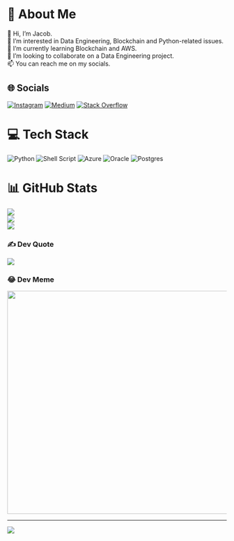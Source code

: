 # 💫 About Me
👋 Hi, I’m Jacob.<br> 👀 I’m interested in Data Engineering, Blockchain and Python-related issues.<br> 🌱 I’m currently learning Blockchain and AWS.<br> 💞️ I’m looking to collaborate on a Data Engineering project.<br> 📫 You can reach me on my socials.


## 🌐 Socials
[![Instagram](https://img.shields.io/badge/Instagram-%23E4405F.svg?logo=Instagram&logoColor=white)](https://instagram.com/itsgrowthhacker) [![Medium](https://img.shields.io/badge/Medium-12100E?logo=medium&logoColor=white)](https://medium.com/@jacobjustcoding) [![Stack Overflow](https://img.shields.io/badge/-Stackoverflow-FE7A16?logo=stack-overflow&logoColor=white)](https://stackoverflow.com/users/10626394) 

# 💻 Tech Stack
![Python](https://img.shields.io/badge/python-3670A0?style=flat&logo=python&logoColor=ffdd54) ![Shell Script](https://img.shields.io/badge/shell_script-%23121011.svg?style=flat&logo=gnu-bash&logoColor=white) ![Azure](https://img.shields.io/badge/azure-%230072C6.svg?style=flat&logo=azure-devops&logoColor=white) ![Oracle](https://img.shields.io/badge/Oracle-F80000?style=flat&logo=oracle&logoColor=white) ![Postgres](https://img.shields.io/badge/postgres-%23316192.svg?style=flat&logo=postgresql&logoColor=white)
# 📊 GitHub Stats
![](https://github-readme-stats.vercel.app/api?username=JJC-code&theme=radical&hide_border=false&include_all_commits=true&count_private=true)<br/>
![](https://github-readme-streak-stats.herokuapp.com/?user=JJC-code&theme=radical&hide_border=false)<br/>
![](https://github-readme-stats.vercel.app/api/top-langs/?username=JJC-code&theme=radical&hide_border=false&include_all_commits=true&count_private=true&layout=compact)

### ✍️ Dev Quote
![](https://quotes-github-readme.vercel.app/api?type=horizontal&theme=radical)

### 😂 Dev Meme
<img src="https://random-memer.herokuapp.com/" width="512px"/>

---
[![](https://visitcount.itsvg.in/api?id=JJC-code&icon=3&color=0)](https://visitcount.itsvg.in)
